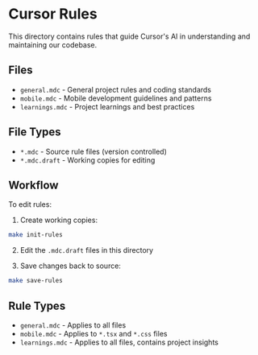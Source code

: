# Cursor Rules

This directory contains rules that guide Cursor's AI in understanding and maintaining our codebase.

## Files

- `general.mdc` - General project rules and coding standards
- `mobile.mdc` - Mobile development guidelines and patterns
- `learnings.mdc` - Project learnings and best practices

## File Types

- `*.mdc` - Source rule files (version controlled)
- `*.mdc.draft` - Working copies for editing

## Workflow

To edit rules:

1. Create working copies:

```bash
make init-rules
```

2. Edit the `.mdc.draft` files in this directory

3. Save changes back to source:

```bash
make save-rules
```

## Rule Types

- `general.mdc` - Applies to all files
- `mobile.mdc` - Applies to `*.tsx` and `*.css` files
- `learnings.mdc` - Applies to all files, contains project insights
